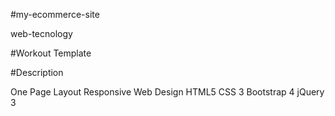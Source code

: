 #my-ecommerce-site

web-tecnology

#Workout Template

#Description

One Page Layout
Responsive Web Design
HTML5
CSS 3
Bootstrap 4
jQuery 3

